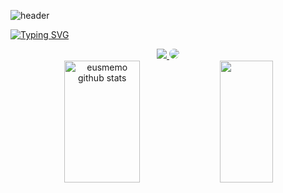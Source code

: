 ![header](https://capsule-render.vercel.app/api?type=waving&color=119C1C&height=120&section=header)

[![Typing SVG](https://readme-typing-svg.herokuapp.com?font=Fira+Code&duration=1800&pause=250&color=1FF773&multiline=true&&repeat=false&width=600&height=180&lines=Hello%2C+my+name+is+Guilherme+Mendes;%F0%9F%93%8C+S%C3%A3o+Jo%C3%A3o+da+Boa+Vista+-+SP%2C+Brazil;%E2%97%BE+24+years+old;%F0%9F%8E%93Computer+Engineering;%F0%9F%92%BCWeb+Developer+%7C+Business+Intelligence+Assistant;%F0%9F%8E%B8Bassist+of+Sacramentia)](https://git.io/typing-svg)

<div align="center"> 
<a href="https://www.instagram.com/gui.a.mendes/" target="_blank"><img src="https://img.shields.io/badge/-Instagram-%23E4405F?style=for-the-badge&logo=instagram&logoColor=white"</a>
<a href="https://www.linkedin.com/in/guilherme-mendes-3a1ab6199/" target="_blank"><img src="https://img.shields.io/badge/-LinkedIn-%230077B5?style=for-the-badge&logo=linkedin&logoColor=white" style="border-radius: 30px" target="_blank"></a> 
 </div>
  
<div align="center">  
  <img width="49%" height="195px" src="https://github-readme-stats.vercel.app/api?username=eusmemo&show_icons=true&count_private=true&hide_border=true&title_color=25f833&icon_color=15741c&text_color=c9d1d9&bg_color=0d1117" alt="eusmemo github stats" /> 
  <img width="41%" height="195px" src="https://github-readme-stats.vercel.app/api/top-langs/?username=eusmemo&layout=compact&hide_border=true&title_color=25f833&text_color=c9d1d9&bg_color=0d1117" />
</div>
